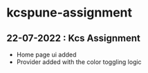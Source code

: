 # kcspune-assignment

## 22-07-2022 : Kcs Assignment
- Home page ui added
- Provider added with the color toggling logic